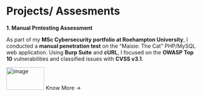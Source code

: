 # Projects/ Assesments 

**1. Manual Prntesting Assessment**

As part of my **MSc Cybersecurity portfolio at Roehampton University**, I conducted a **manual penetration test** on the “Maisie: The Cat” PHP/MySQL web application. Using **Burp Suite** and **cURL**, I focused on the **OWASP Top 10** vulnerabilities and classified issues with **CVSS v3.1**.  


<img width="100" height="60" alt="image" src="https://github.com/user-attachments/assets/31d23919-8840-44c8-8a5b-5d75a310512d" />  Know More ->
